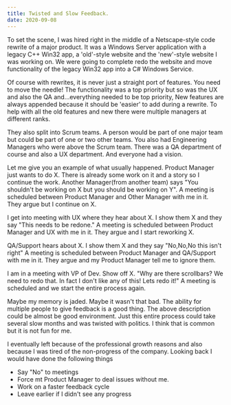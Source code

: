 ```yaml
---
title: Twisted and Slow Feedback.
date: 2020-09-08
---
```


To set the scene, I was hired right in the middle of a Netscape-style code rewrite of a major product.
It was a Windows Server application with a legacy C++ Win32 app, a 'old'-style website and the 'new'-style website I was working on.
We were going to complete redo the website and move functionality of the legacy Win32 app into a C# Windows Service.

Of course with rewrites, it is never just a straight port of features.
You need to move the needle!
The functionality was a top priority but so was the UX and also the QA and...everything needed to be top priority,
New features are always appended because it should be 'easier' to add during a rewrite.
To help with all the old features and new there were multiple managers at different ranks.

They also split into Scrum teams.
A person would be part of one major team but could be part of one or two other teams.
You also had Engineering Managers who were above the Scrum team.
There was a QA department of course and also a UX department.
And everyone had a vision.

Let me give you an example of what usually happened.
Product Manager just wants to do X.
There is already some work on it and a story so I continue the work.
Another Manager(from another team) says "You shouldn't be working on X but you should be working on Y".
A meeting is scheduled between Product Manager and Other Manager with me in it.
They argue but I continue on X.

I get into meeting with UX where they hear about X.
I show them X and they say "This needs to be redone."
A meeting is scheduled between Product Manager and UX with me in it.
They argue and I start reworking X.

QA/Support hears about X.
I show them X and they say "No,No,No this isn't right"
A meeting is scheduled between Product Manager and QA/Support with me in it.
They argue and my Product Manager tell me to ignore them.

I am in a meeting with VP of Dev.
Show off X.
"Why are there scrollbars? We need to redo that. In fact I don't like any of this! Lets redo it!"
A meeting is scheduled and we start the entire process again.

Maybe my memory is jaded.
Maybe it wasn't that bad.
The ability for multiple people to give feedback is a good thing.
The above description could be almost be good environment.
Just this entire process could take several slow months and was twisted with politics.
I think that is common but it is not fun for me.

I eventually left because of the professional growth reasons and also because I was tired of the non-progress of the company.
Looking back I would have done the following things
* Say "No" to meetings
* Force mt Product Manager to deal issues without me.
* Work on a faster feedback cycle
* Leave earlier if I didn't see any progress